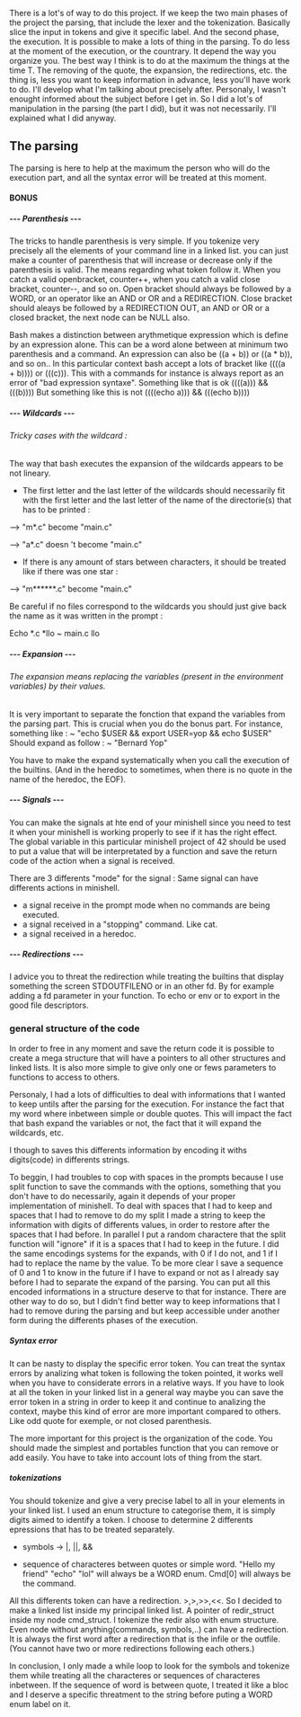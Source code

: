 There is a lot's of way to do this project. If we keep the two main phases of the project the parsing, that include the lexer and the tokenization. Basically slice the input in tokens and give it specific label. And the second phase, the execution. It is possible to make a lots of thing in the parsing. To do less at the moment of the execution, or the countrary. It depend the way you organize you. The best way I think is to do at the maximum the things at the time T. The removing of the quote, the expansion, the redirections, etc. 
the thing is, less you want to keep information in advance, less you'll have work to do. I'll develop what I'm talking about precisely after. Personaly, I wasn't enought informed about the subject before I get in. So I did a lot's of manipulation in the parsing (the part I did), but it was not necessarily. I'll explained what I did anyway.

## The parsing

The parsing is here to help at the maximum the person who will do the execution part, and all the syntax error will be treated at this moment.

#### BONUS
##### --- Parenthesis ---

The tricks to handle parenthesis is very simple. 
If you tokenize very precisely all the elements of your command line in a linked list. you can just make a counter of parenthesis that will increase or decrease only if the parenthesis is valid. The means regarding what token follow it.
When you catch a valid openbracket, counter++, when you catch a valid close bracket, counter--, and so on.
Open bracket should always be followed by a WORD, or an operator like an AND or OR and a REDIRECTION.
Close bracket should aleays be followed by a REDIRECTION OUT, an AND or OR or a closed bracket, the next node can be NULL also.

Bash makes a distinction between arythmetique expression which is define by an expression alone. This can be a word alone between at minimum two parenthesis and a command. An expression can also be ((a + b)) or ((a * b)), and so on.. 
In this particular context bash accept a lots of bracket like ((((a + b)))) or (((c))). This with a commands for instance is always report as an error of "bad expression syntaxe".
Something like that is ok ((((a))) && (((b))))
But something like this is not ((((echo a))) && (((echo b))))

##### --- Wildcards ---

###### Tricky cases with the wildcard :
The way that bash executes the expansion of the wildcards appears to be not lineary.

- The first letter and the last letter of the wildcards should necessarily fit with the first letter and the last letter of the name of the directorie(s) that has to be printed :

--> "m*.c" become "main.c"

--> "a*.c" doesn 't become "main.c"

- If there is any amount of stars between characters, it should be treated like if there was one star :

--> "m******.c" become "main.c"

Be careful if no files correspond to the wildcards you should just give back the name as it was written in the prompt :

Echo *.c *llo 
~ main.c llo

##### --- Expansion ---

###### The expansion means replacing the variables (present in the environment variables) by their values.

It is very important to separate the fonction that expand the variables from the parsing part. This is crucial when you do the bonus part.
For instance, something like :
~ "echo $USER && export USER=yop && echo $USER" 
Should expand as follow :
~ "Bernard
Yop"

You have to make the expand systematically when you call the execution of the builtins. (And in the heredoc to sometimes, when there is no quote in the name of the heredoc, the EOF).

##### --- Signals ---

You can make the signals at hte end of your minishell since you need to test it when your minishell is working properly to see if it has the right effect.
The global variable in this particular minishell project of 42 should be used to put a value that will be interpretated by a function and save the return code of the action when a signal is received.

There are 3 differents "mode" for the signal :
Same signal can have differents actions in minishell.

- a signal receive in the prompt mode when no commands are being executed.
- a signal received in a "stopping" command. Like cat. 
- a signal received in a heredoc.

##### --- Redirections ---

I advice you to threat the redirection while treating the builtins that display something the screen STDOUTFILENO or in an other fd. 
By for example adding a fd parameter in your function. To echo or env or to export in the good file descriptors.

### general structure of the code

In order to free in any moment and save the return code it is possible to create a mega structure that will have a pointers to all other structures and linked lists. It is also more simple to give only one or fews parameters to functions to access to others.

Personaly, I had a lots of difficulties to deal with informations that I wanted to keep untils after the parsing for the execution. For instance the fact that my word where inbetween simple or double quotes. This will impact the fact that bash expand the variables or not, the fact that it will expand the wildcards, etc.

I though to saves this differents information by encoding it withs digits(code) in differents strings.

To beggin, I had troubles to cop with spaces in the prompts because I use split function to save the commands with the options, something that you don't have to do necessarily, again it depends of your proper implementation of minishell. To deal with spaces that I had to keep and spaces that I had to remove to do my split I made a string to keep the information with digits of differents values, in order to restore after the spaces that I had before. In parallel I put a random charactere that the split function will "ignore" if it is a spaces that I had to keep in the future. I did the same encodings systems for the expands, with 0 if I do not, and 1 if I had to replace the name by the value.
To be more clear I save a sequence of 0 and 1 to know in the future if I have to expand or not as I already say before I had to separate the expand of the parsing.
You can put all this encoded informations in a structure deserve to that for instance.
There are other way to do so, but I didn't find better way to keep informations that I had to remove during the parsing and but keep accessible under another form during the differents phases of the execution.

##### Syntax error

It can be nasty to display the specific error token. You can treat the syntax errors by analizing what token is following the token pointed, it works well when you have to considerate errors in a relative ways. If you have to look at all the token in your linked list in a general way maybe you can save the error token in a string in order to keep it and continue to analizing the context, maybe this kind of error are more important compared to others. Like odd quote for exemple, or not closed parenthesis.

The more important for this project is the organization of the code. You should made the simplest and portables function that you can remove or add easily. You have to take into account lots of thing from the start.

##### tokenizations 

You should tokenize and give a very precise label to all in your elements in your linked list. I used an enum structure to categorise them, it is simply digits aimed to identify a token. I choose to determine 2 differents epressions that has to be treated separately.

- symbols -> |, ||, && 

- sequence of characteres between quotes or simple word. "Hello my friend" "echo" "lol" will always be a WORD enum.
Cmd[0] will always be the command.

All this differents token can have a redirection. >,>,>>,<<. So I decided to make a linked list inside my principal linked list. A pointer of redir_struct inside my node cmd_struct.
I tokenize the redir also with enum structure. Even node without anything(commands, symbols,..) can have a redirection.
It is always the first word after a redirection that is the infile or the outfile. (You cannot have two or more redirections following each others.)

In conclusion, I only made a while loop to look for the symbols and tokenize them while treating all the characteres or sequences of characteres inbetween. If the sequence of word is between quote, I treated it like a bloc and I deserve a specific threatment to the string before puting a WORD enum label on it.
